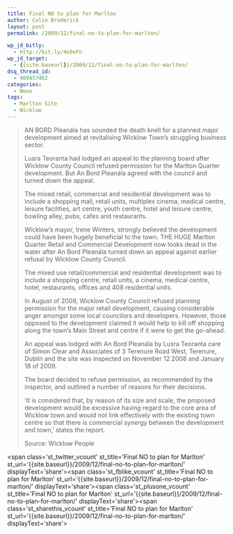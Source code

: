 ```yaml
---
title: Final NO to plan for Marlton
author: Colin Broderick
layout: post
permalink: /2009/12/final-no-to-plan-for-marlton/

wp_jd_bitly:
  - http://bit.ly/4o9oFn
wp_jd_target:
  - {{site.baseurl}}/2009/12/final-no-to-plan-for-marlton/
dsq_thread_id:
  - 409457462
categories:
  - News
tags:
  - Marlton Site
  - Wicklow
---
```

> AN BORD Pleanála has sounded the death knell for a planned major development aimed at revitalising Wicklow Town&#8217;s struggling business sector.
> 
> Lusra Teoranta had lodged an appeal to the planning board after Wicklow County Council refused permission for the Marlton Quarter development. But An Bord Pleanála agreed with the council and turned down the appeal.
> 
> The mixed retail, commercial and residential development was to include a shopping mall, retail units, multiplex cinema, medical centre, leisure facilities, art centre, youth centre, hotel and leisure centre, bowling alley, pubs, cafes and restaurants.  
> <!--more-->
> 
>   
> Wicklow&#8217;s mayor, Irene Winters, strongly believed the development could have been hugely beneficial to the town. THE HUGE Marlton Quarter Retail and Commercial Development now looks dead in the water after An Bord Pleanála turned down an appeal against earlier refusal by Wicklow County Council.
> 
> The mixed use retail/commercial and residential development was to include a shopping centre, retail units, a cinema, medical centre, hotel, restaurants, offices and 408 residential units.
> 
> In August of 2008, Wicklow County Council refused planning permission for the major retail development, causing considerable anger amongst some local councilors and developers. However, those opposed to the development claimed it would help to kill off shopping along the town&#8217;s Main Street and centre if it were to get the go-ahead.
> 
> An appeal was lodged with An Bord Pleanála by Lusra Teoranta care of Simon Clear and Associates of 3 Terenure Road West, Terenure, Dublin and the site was inspected on November 12 2008 and January 18 of 2009.
> 
> The board decided to refuse permission, as recommended by the inspector, and outlined a number of reasons for their decisions.
> 
> &#8216;It is considered that, by reason of its size and scale, the proposed development would be excessive having regard to the core area of Wicklow town and would not link effectively with the existing town centre so that there is commercial synergy between the development and town,&#8217; states the report.
> 
> Source: Wicklow People

<span class='st\_twitter\_vcount' st\_title='Final NO to plan for Marlton' st\_url='{{site.baseurl}}/2009/12/final-no-to-plan-for-marlton/' displayText='share'></span><span class='st\_fblike\_vcount' st\_title='Final NO to plan for Marlton' st\_url='{{site.baseurl}}/2009/12/final-no-to-plan-for-marlton/' displayText='share'></span><span class='st\_plusone\_vcount' st\_title='Final NO to plan for Marlton' st\_url='{{site.baseurl}}/2009/12/final-no-to-plan-for-marlton/' displayText='share'></span><span class='st\_sharethis\_vcount' st\_title='Final NO to plan for Marlton' st\_url='{{site.baseurl}}/2009/12/final-no-to-plan-for-marlton/' displayText='share'></span>